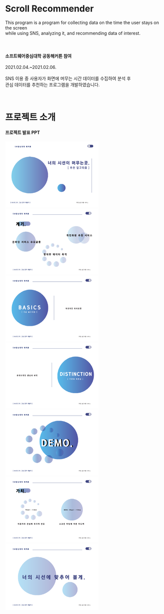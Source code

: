 # Scroll Recommender
This program is a program for collecting data on the time the user stays on the screen<br>
while using SNS, analyzing it, and recommending data of interest.<br>
<br>
<br>

#### 소프트웨어중심대학 공동해커톤 참여<br>
2021.02.04.~2021.02.06.<br>
<br>
SNS 이용 중 사용자가 화면에 머무는 시간 데이터를 수집하여 분석 후<br>
관심 데이터를 추천하는 프로그램을 개발하였습니다.<br>
<br>
<br>

# 프로젝트 소개

#### 프로젝트 발표 PPT
<img src="/images/image01.png" width="300"> <img src="/images/image02.png" width="300"><br>
<img src="/images/image03.png" width="300"> <img src="/images/image04.png" width="300"><br>
<img src="/images/image05.png" width="300"> <img src="/images/image06.png" width="300"><br>
<img src="/images/image07.png" width="300"><br>
<br>
